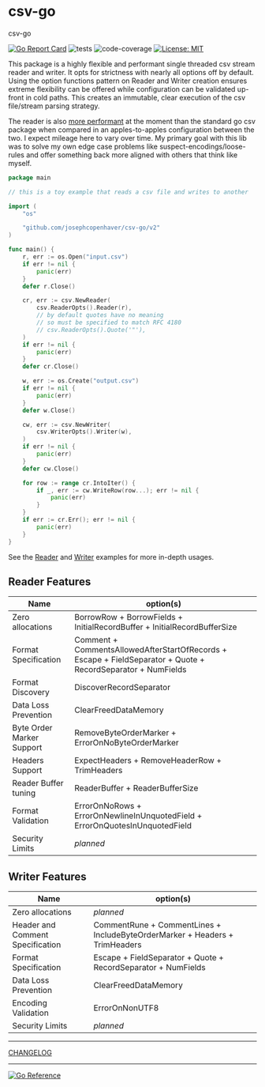 # csv-go

csv-go

[![Go Report Card](https://goreportcard.com/badge/github.com/josephcopenhaver/csv-go)](https://goreportcard.com/report/github.com/josephcopenhaver/csv-go/v2)
![tests](https://github.com/josephcopenhaver/csv-go/actions/workflows/tests.yaml/badge.svg)
![code-coverage](https://img.shields.io/badge/code_coverage-100%25-rgb%2852%2C208%2C88%29)
[![License: MIT](https://img.shields.io/badge/License-MIT-yellow.svg)](LICENSE)

This package is a highly flexible and performant single threaded csv stream reader and writer. It opts for strictness with nearly all options off by default. Using the option functions pattern on Reader and Writer creation ensures extreme flexibility can be offered while configuration can be validated up-front in cold paths. This creates an immutable, clear execution of the csv file/stream parsing strategy.

The reader is also [more performant](./docs/BENCHMARKS.md) at the moment than the standard go csv package when compared in an apples-to-apples configuration between the two. I expect mileage here to vary over time. My primary goal with this lib was to solve my own edge case problems like suspect-encodings/loose-rules and offer something back more aligned with others that think like myself.

```go
package main

// this is a toy example that reads a csv file and writes to another

import (
	"os"

	"github.com/josephcopenhaver/csv-go/v2"
)

func main() {
	r, err := os.Open("input.csv")
	if err != nil {
		panic(err)
	}
	defer r.Close()

	cr, err := csv.NewReader(
		csv.ReaderOpts().Reader(r),
		// by default quotes have no meaning
		// so must be specified to match RFC 4180
		// csv.ReaderOpts().Quote('"'),
	)
	if err != nil {
		panic(err)
	}
	defer cr.Close()

	w, err := os.Create("output.csv")
	if err != nil {
		panic(err)
	}
	defer w.Close()

	cw, err := csv.NewWriter(
		csv.WriterOpts().Writer(w),
	)
	if err != nil {
		panic(err)
	}
	defer cw.Close()

	for row := range cr.IntoIter() {
		if _, err := cw.WriteRow(row...); err != nil {
			panic(err)
		}
	}
	if err := cr.Err(); err != nil {
		panic(err)
	}
}
```

See the [Reader](./internal/examples/reader/main.go) and [Writer](./internal/examples/writer/main.go) examples for more in-depth usages.

## Reader Features

| Name | option(s) |
| - | - |
| Zero allocations | BorrowRow + BorrowFields + InitialRecordBuffer + InitialRecordBufferSize |
| Format Specification | Comment + CommentsAllowedAfterStartOfRecords + Escape + FieldSeparator + Quote + RecordSeparator + NumFields |
| Format Discovery | DiscoverRecordSeparator |
| Data Loss Prevention | ClearFreedDataMemory |
| Byte Order Marker Support | RemoveByteOrderMarker + ErrorOnNoByteOrderMarker
| Headers Support | ExpectHeaders + RemoveHeaderRow + TrimHeaders |
| Reader Buffer tuning | ReaderBuffer + ReaderBufferSize |
| Format Validation | ErrorOnNoRows + ErrorOnNewlineInUnquotedField + ErrorOnQuotesInUnquotedField |
| Security Limits | *planned* |

## Writer Features

| Name | option(s) |
| - | - |
| Zero allocations | *planned* |
| Header and Comment Specification | CommentRune + CommentLines + IncludeByteOrderMarker + Headers + TrimHeaders|
| Format Specification | Escape + FieldSeparator + Quote + RecordSeparator + NumFields |
| Data Loss Prevention | ClearFreedDataMemory |
| Encoding Validation | ErrorOnNonUTF8 |
| Security Limits | *planned* |

---

[CHANGELOG](./docs/version/v2/CHANGELOG.md)

---

[![Go Reference](https://pkg.go.dev/badge/github.com/josephcopenhaver/csv-go/v2.svg)](https://pkg.go.dev/github.com/josephcopenhaver/csv-go/v2)
